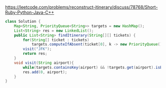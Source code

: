 https://leetcode.com/problems/reconstruct-itinerary/discuss/78768/Short-Ruby-Python-Java-C++
```java
class Solution {
    Map<String, PriorityQueue<String>> targets = new HashMap();
    List<String> res = new LinkedList();
    public List<String> findItinerary(String[][] tickets) {
        for(String[] ticket : tickets)
            targets.computeIfAbsent(ticket[0], k -> new PriorityQueue()).add(ticket[1]);
        visit("JFK");
        return res;
    }
    void visit(String airport){
        while(targets.containsKey(airport) && !targets.get(airport).isEmpty()) visit(targets.get(airport).poll());
        res.add(0, airport);
    }
}
```
